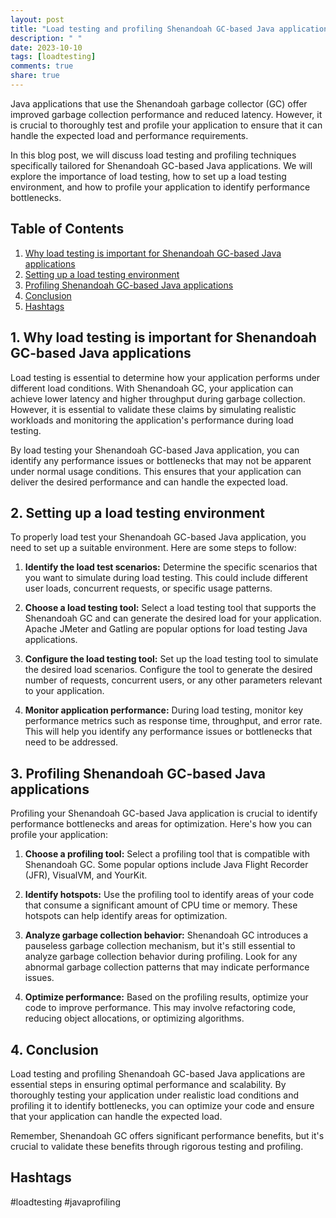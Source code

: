 ```yaml
---
layout: post
title: "Load testing and profiling Shenandoah GC-based Java applications"
description: " "
date: 2023-10-10
tags: [loadtesting]
comments: true
share: true
---
```


Java applications that use the Shenandoah garbage collector (GC) offer improved garbage collection performance and reduced latency. However, it is crucial to thoroughly test and profile your application to ensure that it can handle the expected load and performance requirements.

In this blog post, we will discuss load testing and profiling techniques specifically tailored for Shenandoah GC-based Java applications. We will explore the importance of load testing, how to set up a load testing environment, and how to profile your application to identify performance bottlenecks.

## Table of Contents

1. [Why load testing is important for Shenandoah GC-based Java applications](#1-why-load-testing-is-important-for-shenandoah-gc-based-java-applications)
2. [Setting up a load testing environment](#2-setting-up-a-load-testing-environment)
3. [Profiling Shenandoah GC-based Java applications](#3-profiling-shenandoah-gc-based-java-applications)
4. [Conclusion](#4-conclusion)
5. [Hashtags](#hashtags)

## 1. Why load testing is important for Shenandoah GC-based Java applications

Load testing is essential to determine how your application performs under different load conditions. With Shenandoah GC, your application can achieve lower latency and higher throughput during garbage collection. However, it is essential to validate these claims by simulating realistic workloads and monitoring the application's performance during load testing.

By load testing your Shenandoah GC-based Java application, you can identify any performance issues or bottlenecks that may not be apparent under normal usage conditions. This ensures that your application can deliver the desired performance and can handle the expected load.

## 2. Setting up a load testing environment

To properly load test your Shenandoah GC-based Java application, you need to set up a suitable environment. Here are some steps to follow:

1. **Identify the load test scenarios:** Determine the specific scenarios that you want to simulate during load testing. This could include different user loads, concurrent requests, or specific usage patterns.
   
2. **Choose a load testing tool:** Select a load testing tool that supports the Shenandoah GC and can generate the desired load for your application. Apache JMeter and Gatling are popular options for load testing Java applications.

3. **Configure the load testing tool:** Set up the load testing tool to simulate the desired load scenarios. Configure the tool to generate the desired number of requests, concurrent users, or any other parameters relevant to your application.

4. **Monitor application performance:** During load testing, monitor key performance metrics such as response time, throughput, and error rate. This will help you identify any performance issues or bottlenecks that need to be addressed.

## 3. Profiling Shenandoah GC-based Java applications

Profiling your Shenandoah GC-based Java application is crucial to identify performance bottlenecks and areas for optimization. Here's how you can profile your application:

1. **Choose a profiling tool:** Select a profiling tool that is compatible with Shenandoah GC. Some popular options include Java Flight Recorder (JFR), VisualVM, and YourKit.

2. **Identify hotspots:** Use the profiling tool to identify areas of your code that consume a significant amount of CPU time or memory. These hotspots can help identify areas for optimization.

3. **Analyze garbage collection behavior:** Shenandoah GC introduces a pauseless garbage collection mechanism, but it's still essential to analyze garbage collection behavior during profiling. Look for any abnormal garbage collection patterns that may indicate performance issues.

4. **Optimize performance:** Based on the profiling results, optimize your code to improve performance. This may involve refactoring code, reducing object allocations, or optimizing algorithms.

## 4. Conclusion

Load testing and profiling Shenandoah GC-based Java applications are essential steps in ensuring optimal performance and scalability. By thoroughly testing your application under realistic load conditions and profiling it to identify bottlenecks, you can optimize your code and ensure that your application can handle the expected load.

Remember, Shenandoah GC offers significant performance benefits, but it's crucial to validate these benefits through rigorous testing and profiling.

## Hashtags
#loadtesting #javaprofiling